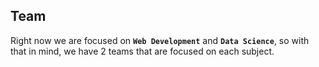 ## Team

Right now we are focused on **`Web Development`** and **`Data Science`**, so with that in mind, we have 2 teams that are focused on each subject.
